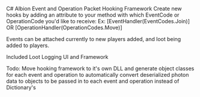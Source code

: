 C# Albion Event and Operation Packet Hooking Framework
Create new hooks by adding an attribute to your method with which EventCode or OperationCode you'd like to receive:
Ex:
[EventHandler(EventCodes.Join)]
OR
[OperationHandler(OperationCodes.Move)]

Events can be attached currently to new players added, and loot being added to players.

Included Loot Logging UI and Framework

Todo: Move hooking framework to it's own DLL and generate object classes for each event and operation to automatically convert deserialized photon data to objects to be passed in to each event and operation instead of Dictionary's

